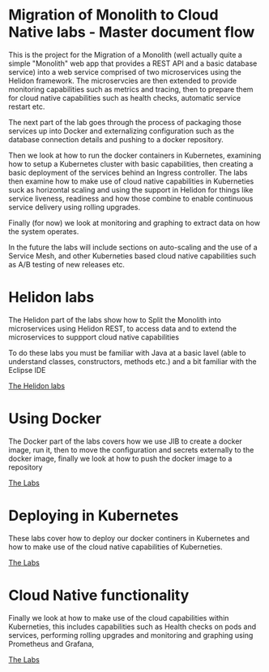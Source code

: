 # Migration of Monolith to Cloud Native labs - Master document flow

This is the project for the Migration of a Monolith (well actually quite a simple "Monolith" web app that provides a REST API and a basic database service) into a web service comprised of two microservices using the Helidon framework. The microservcies are then extended to provide monitoring capabilities such as metrics and tracing, then to prepare them for cloud native capabilities such as health checks, automatic service restart etc.

The next part of the lab goes through the process of packaging those services up into Docker and externalizing configuration such as the database connection details and pushing to a docker repository.

Then we look at how to run the docker containers in Kubernetes, examining how to setup a Kubernetes cluster with basic capabilities, then creating a basic deployment of the services behind an Ingress controller. The labs then examine how to make use of cloud native capabilities in Kuberneties suck as horizontal scaling and using the support in Helidon for things like service liveness, readiness and how those combine to enable continuous service delivery using rolling upgrades. 

Finally (for now) we look at monitoring and graphing to extract data on how the system operates.

In the future the labs will include sections on auto-scaling and the use of a Service Mesh, and other Kuberneties based cloud native capabilities such as A/B testing of new releases etc.

# Helidon labs
The Helidon part of the labs show how to Split the Monolith into microservices using Helidon REST, to access data and to extend the microservices to suppport cloud native capabilities

To do these labs you must be familiar with Java at a basic lavel (able to understand classes, constructors, methods etc.) and a bit familiar with the Eclipse IDE

[The Helidon labs](Helidon/Helidon-labs.md)

# Using Docker
The Docker part of the labs covers how we use JIB to create a docker image, run it, then to move the configuration and secrets externally to the docker image, finally we look at how to push the docker image to a repository

[The Labs](Docker/DockerLabs.md)

# Deploying in Kubernetes
These labs cover how to deploy our docker continers in Kubernetes and how to make use of the cloud native capabilities of Kuberneties.

[The Labs](Kubernetes/Kubernetes-labs.md)

# Cloud Native functionality
Finally we look at how to make use of the cloud capabilities within Kuberneties, this includes capabilities such as Health checks on pods and services, performing rolling upgrades and monitoring and graphing using Prometheus and Grafana, 


[The Labs](Kubernetes/KubernetiesCloudNativeLabs.md)